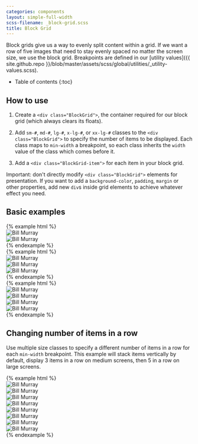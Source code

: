 ```yaml
---
categories: components
layout: simple-full-width
scss-filename: _block-grid.scss
title: Block Grid
---
```

Block grids give us a way to evenly split content within a grid. If we want a row of five images that need to stay evenly spaced no matter the screen size, we use the block grid. Breakpoints are defined in our [utility values]({{ site.github.repo }}/blob/master/assets/scss/global/utilities/_utility-values.scss).

* Table of contents
{:toc}


## How to use
1. Create a `<div class="BlockGrid">`, the container required for our block grid (which always clears its floats).

2. Add `sm-#`, `md-#`, `lg-#`, `x-lg-#`, or `xx-lg-#` classes to the `<div class="BlockGrid">` to specify the number of items to be displayed. Each class maps to `min-width` a breakpoint, so each class inherits the `width` value of the class which comes before it.

3. Add a `<div class="BlockGrid-item">` for each item in your block grid.

Important: don't directly modify `<div class="BlockGrid">` elements for presentation. If you want to add a `background-color`, `padding`, `margin` or other properties, add new `div`s inside grid elements to achieve whatever effect you need.


## Basic examples
<div class="DocsExample DocsExample--noLanguageLabel">
{% example html %}
<div class="BlockGrid sm-2">
  <div class="BlockGrid-item">
    <img alt="Bill Murray" src="https://www.fillmurray.com/460/300" />
  </div>
  <div class="BlockGrid-item">
    <img alt="Bill Murray" src="https://www.fillmurray.com/460/300" />
  </div>
</div>
{% endexample %}
</div>

<div class="DocsExample DocsExample--noLanguageLabel">
{% example html %}
<div class="BlockGrid sm-3">
  <div class="BlockGrid-item">
    <img alt="Bill Murray" src="https://www.fillmurray.com/460/300" />
  </div>
  <div class="BlockGrid-item">
    <img alt="Bill Murray" src="https://www.fillmurray.com/460/300" />
  </div>
  <div class="BlockGrid-item">
    <img alt="Bill Murray" src="https://www.fillmurray.com/460/300" />
  </div>
</div>
{% endexample %}
</div>

<div class="DocsExample DocsExample--noLanguageLabel">
{% example html %}
<div class="BlockGrid sm-4">
  <div class="BlockGrid-item">
    <img alt="Bill Murray" src="https://www.fillmurray.com/460/300" />
  </div>
  <div class="BlockGrid-item">
    <img alt="Bill Murray" src="https://www.fillmurray.com/460/300" />
  </div>
  <div class="BlockGrid-item">
    <img alt="Bill Murray" src="https://www.fillmurray.com/460/300" />
  </div>
  <div class="BlockGrid-item">
    <img alt="Bill Murray" src="https://www.fillmurray.com/460/300" />
  </div>
</div>
{% endexample %}
</div>


## Changing number of items in a row
Use multiple size classes to specify a different number of items in a row for each `min-width` breakpoint. This example will stack items vertically by default, display 3 items in a row on medium screens, then 5 in a row on large screens.

<div class="DocsExample DocsExample--noLanguageLabel">
{% example html %}
<div class="BlockGrid md-3 lg-5">
  <div class="BlockGrid-item">
    <img alt="Bill Murray" src="https://www.fillmurray.com/460/300" />
  </div>
  <div class="BlockGrid-item">
    <img alt="Bill Murray" src="https://www.fillmurray.com/460/300" />
  </div>
  <div class="BlockGrid-item">
    <img alt="Bill Murray" src="https://www.fillmurray.com/460/300" />
  </div>
  <div class="BlockGrid-item">
    <img alt="Bill Murray" src="https://www.fillmurray.com/460/300" />
  </div>
  <div class="BlockGrid-item">
    <img alt="Bill Murray" src="https://www.fillmurray.com/460/300" />
  </div>
  <div class="BlockGrid-item">
    <img alt="Bill Murray" src="https://www.fillmurray.com/460/300" />
  </div>
  <div class="BlockGrid-item">
    <img alt="Bill Murray" src="https://www.fillmurray.com/460/300" />
  </div>
  <div class="BlockGrid-item">
    <img alt="Bill Murray" src="https://www.fillmurray.com/460/300" />
  </div>
</div>
{% endexample %}
</div>
